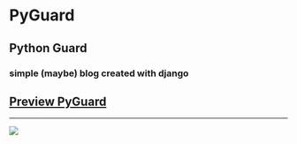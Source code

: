 # PyGuard
## Python Guard
### simple (maybe) blog created with django
## [Preview PyGuard](https://pyguard.iran.liara.run)
---

![](https://github.com/OmarFatahiDev/PyGuard/blob/master/FireShot%20Capture%20006%20-%20%D9%BE%D8%A7%DB%8C%DA%AF%D8%A7%D8%B1%D8%AF%20-%20%D9%85%D8%B1%D8%AC%D8%B9%20%D8%AA%D8%AE%D8%B5%D8%B5%DB%8C%20%D9%BE%D8%A7%DB%8C%D8%AA%D9%88%D9%86%20-%20pyguard.iran.liara.run.png)
